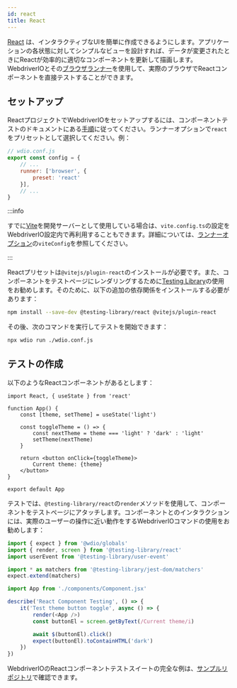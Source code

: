 ```yaml
---
id: react
title: React
---
```


[React](https://reactjs.org/) は、インタラクティブなUIを簡単に作成できるようにします。アプリケーションの各状態に対してシンプルなビューを設計すれば、データが変更されたときにReactが効率的に適切なコンポーネントを更新して描画します。WebdriverIOとその[ブラウザランナー](/docs/runner#browser-runner)を使用して、実際のブラウザでReactコンポーネントを直接テストすることができます。

## セットアップ

ReactプロジェクトでWebdriverIOをセットアップするには、コンポーネントテストのドキュメントにある[手順](/docs/component-testing#set-up)に従ってください。ランナーオプションで`react`をプリセットとして選択してください。例：

```js
// wdio.conf.js
export const config = {
    // ...
    runner: ['browser', {
        preset: 'react'
    }],
    // ...
}
```

:::info

すでに[Vite](https://vitejs.dev/)を開発サーバーとして使用している場合は、`vite.config.ts`の設定をWebdriverIO設定内で再利用することもできます。詳細については、[ランナーオプション](/docs/runner#runner-options)の`viteConfig`を参照してください。

:::

Reactプリセットは`@vitejs/plugin-react`のインストールが必要です。また、コンポーネントをテストページにレンダリングするために[Testing Library](https://testing-library.com/)の使用をお勧めします。そのために、以下の追加の依存関係をインストールする必要があります：

```sh npm2yarn
npm install --save-dev @testing-library/react @vitejs/plugin-react
```

その後、次のコマンドを実行してテストを開始できます：

```sh
npx wdio run ./wdio.conf.js
```

## テストの作成

以下のようなReactコンポーネントがあるとします：

```tsx title="./components/Component.jsx"
import React, { useState } from 'react'

function App() {
    const [theme, setTheme] = useState('light')

    const toggleTheme = () => {
        const nextTheme = theme === 'light' ? 'dark' : 'light'
        setTheme(nextTheme)
    }

    return <button onClick={toggleTheme}>
        Current theme: {theme}
    </button>
}

export default App
```

テストでは、`@testing-library/react`の`render`メソッドを使用して、コンポーネントをテストページにアタッチします。コンポーネントとのインタラクションには、実際のユーザーの操作に近い動作をするWebdriverIOコマンドの使用をお勧めします：

```ts title="app.test.tsx"
import { expect } from '@wdio/globals'
import { render, screen } from '@testing-library/react'
import userEvent from '@testing-library/user-event'

import * as matchers from '@testing-library/jest-dom/matchers'
expect.extend(matchers)

import App from './components/Component.jsx'

describe('React Component Testing', () => {
    it('Test theme button toggle', async () => {
        render(<App />)
        const buttonEl = screen.getByText(/Current theme/i)

        await $(buttonEl).click()
        expect(buttonEl).toContainHTML('dark')
    })
})
```

WebdriverIOのReactコンポーネントテストスイートの完全な例は、[サンプルリポジトリ](https://github.com/webdriverio/component-testing-examples/tree/main/react-typescript-vite)で確認できます。